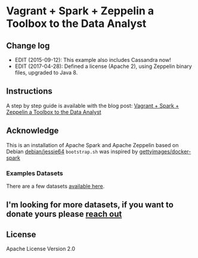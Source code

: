 # Vagrant + Spark + Zeppelin a Toolbox to the Data Analyst

## Change log

* EDIT (2015-09-12): This example also includes Cassandra now!
* EDIT (2017-04-28): Defined a license (Apache 2), using Zeppelin binary files, upgraded to Java 8.

## Instructions
A step by step guide is available with the blog post: [Vagrant + Spark + Zeppelin a Toolbox to the Data Analyst](http://arjon.es/2015/08/23/vagrant-spark-zeppelin-a-toolbox-to-the-data-analyst/)

## Acknowledge
This is an installation of Apache Spark and Apache Zeppelin based on Debian [debian/jessie64](https://atlas.hashicorp.com/debian/boxes/jessie64)
`bootstrap.sh` was inspired by [gettyimages/docker-spark](https://github.com/gettyimages/docker-spark)

### Examples Datasets
There are a few datasets [available here](./data/).

## I'm looking for more datasets, if you want to donate yours please [reach out](https://twitter.com/arjones)

## License
Apache License Version 2.0
